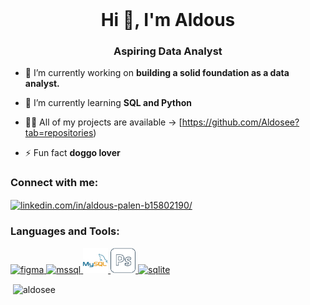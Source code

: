 
<img align="center" alt="" width="700" src="https://c.tenor.com/kqlEI-zeRL4AAAAC/tenor.gif">

<h1 align="center">Hi 👋, I'm Aldous</h1>
<h3 align="center">Aspiring Data Analyst</h3>


- 🔭 I’m currently working on **building a solid foundation as a data analyst.**

- 🌱 I’m currently learning **SQL and Python**

- 👨‍💻 All of my projects are available -> [https://github.com/Aldosee?tab=repositories)

- ⚡ Fun fact **doggo lover**

<h3 align="left">Connect with me:</h3>
<p align="left">
<a href="https://linkedin.com/in/linkedin.com/in/aldous-palen-b15802190/" target="blank"><img align="center" src="https://raw.githubusercontent.com/rahuldkjain/github-profile-readme-generator/master/src/images/icons/Social/linked-in-alt.svg" alt="linkedin.com/in/aldous-palen-b15802190/" height="30" width="40" /></a>
</p>

<h3 align="left">Languages and Tools:</h3>
<p align="left"> <a href="https://www.figma.com/" target="_blank" rel="noreferrer"> <img src="https://www.vectorlogo.zone/logos/figma/figma-icon.svg" alt="figma" width="40" height="40"/> </a> <a href="https://www.microsoft.com/en-us/sql-server" target="_blank" rel="noreferrer"> <img src="https://www.svgrepo.com/show/303229/microsoft-sql-server-logo.svg" alt="mssql" width="40" height="40"/> </a> <a href="https://www.mysql.com/" target="_blank" rel="noreferrer"> <img src="https://raw.githubusercontent.com/devicons/devicon/master/icons/mysql/mysql-original-wordmark.svg" alt="mysql" width="40" height="40"/> </a> <a href="https://www.photoshop.com/en" target="_blank" rel="noreferrer"> <img src="https://raw.githubusercontent.com/devicons/devicon/master/icons/photoshop/photoshop-line.svg" alt="photoshop" width="40" height="40"/> </a> <a href="https://www.sqlite.org/" target="_blank" rel="noreferrer"> <img src="https://www.vectorlogo.zone/logos/sqlite/sqlite-icon.svg" alt="sqlite" width="40" height="40"/> </a> </p>

<p>&nbsp;<img align="center" src="https://github-readme-stats.vercel.app/api?username=aldosee&show_icons=true&locale=en" alt="aldosee" /></p>

